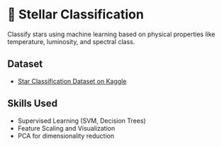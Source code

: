 # 🌟 Stellar Classification

Classify stars using machine learning based on physical properties like temperature, luminosity, and spectral class.

## Dataset
- [Star Classification Dataset on Kaggle](https://www.kaggle.com/datasets/astroanmol/star-classification-dataset)

## Skills Used
- Supervised Learning (SVM, Decision Trees)
- Feature Scaling and Visualization
- PCA for dimensionality reduction
